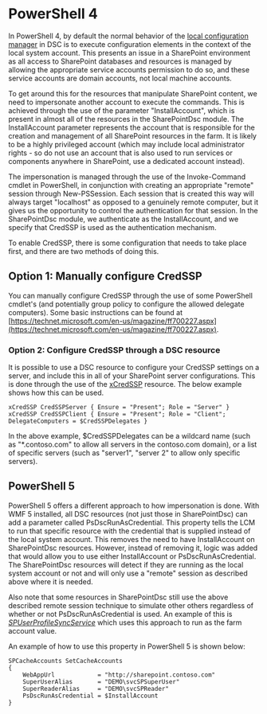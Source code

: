 # PowerShell 4

In PowerShell 4, by default the normal behavior of the [local configuration manager](https://technet.microsoft.com/en-us/library/dn249922.aspx) in DSC is to execute configuration elements in the context of the local system account.
This presents an issue in a SharePoint environment as all access to SharePoint databases and resources is managed by allowing the appropriate service accounts permission to do so, and these service accounts are domain accounts, not local machine accounts.

To get around this for the resources that manipulate SharePoint content, we need to impersonate another account to execute the commands.
This is achieved through the use of the parameter "InstallAccount", which is present in almost all of the resources in the SharePointDsc module.
The InstallAccount parameter represents the account that is responsible for the creation and management of all SharePoint resources in the farm.
It is likely to be a highly privileged account (which may include local administrator rights - so do not use an account that is also used to run services or components anywhere in SharePoint, use a dedicated account instead).

The impersonation is managed through the use of the Invoke-Command cmdlet in PowerShell, in conjunction with creating an appropriate "remote" session through New-PSSession.
Each session that is created this way will always target "localhost" as opposed to a genuinely remote computer, but it gives us the opportunity to control the authentication for that session.
In the SharePointDsc module, we authenticate as the InstallAccount, and we specify that CredSSP is used as the authentication mechanism.

To enable CredSSP, there is some configuration that needs to take place first, and there are two methods of doing this.

## Option 1: Manually configure CredSSP

You can manually configure CredSSP through the use of some PowerShell cmdlet's (and potentially group policy to configure the allowed delegate computers). Some basic instructions can be found at [https://technet.microsoft.com/en-us/magazine/ff700227.aspx](https://technet.microsoft.com/en-us/magazine/ff700227.aspx).

### Option 2: Configure CredSSP through a DSC resource

It is possible to use a DSC resource to configure your CredSSP settings on a server, and include this in all of your SharePoint server configurations.
This is done through the use of the [xCredSSP](https://github.com/PowerShell/xCredSSP) resource. The below example shows how this can be used.

    xCredSSP CredSSPServer { Ensure = "Present"; Role = "Server" } 
    xCredSSP CredSSPClient { Ensure = "Present"; Role = "Client"; DelegateComputers = $CredSSPDelegates }

In the above example, $CredSSPDelegates can be a wildcard name (such as "*.contoso.com" to allow all servers in the contoso.com domain), or a list of specific servers (such as "server1", "server 2" to allow only specific servers).

## PowerShell 5

PowerShell 5 offers a different approach to how impersonation is done. With WMF 5 installed, all DSC resources (not just those in SharePointDsc) can add a parameter called PsDscRunAsCredential.
This property tells the LCM to run that specific resource with the credential that is supplied instead of the local system account.
This removes the need to have InstallAccount on SharePointDsc resources. However, instead of removing it, logic was added that would allow you to use either InstallAccount or PsDscRunAsCredential.
The SharePointDsc resources will detect if they are running as the local system account or not and will only use a "remote" session as described above where it is needed.

Also note that some resources in SharePointDsc still use the above described remote session technique to simulate other others regardless of whether or not PsDscRunAsCredential is used.
An example of this is _[SPUserProfileSyncService](SPUserProfileSyncService)_ which uses this approach to run as the farm account value.

An example of how to use this property in PowerShell 5 is shown below:

    SPCacheAccounts SetCacheAccounts
    {
        WebAppUrl            = "http://sharepoint.contoso.com"
        SuperUserAlias       = "DEMO\svcSPSuperUser"
        SuperReaderAlias     = "DEMO\svcSPReader"
        PsDscRunAsCredential = $InstallAccount
    }
